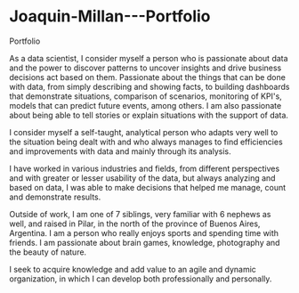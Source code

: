 # Joaquin-Millan---Portfolio
Portfolio

As a data scientist, I consider myself a person who is passionate about data and the power to discover patterns to uncover insights and drive business decisions act based on them. Passionate about the things that can be done with data, from simply describing and showing facts, to building dashboards that demonstrate situations, comparison of scenarios, monitoring of KPI's, models that can predict future events, among others. I am also passionate about being able to tell stories or explain situations with the support of data.

I consider myself a self-taught, analytical person who adapts very well to the situation being dealt with and who always manages to find efficiencies and improvements with data and mainly through its analysis.

I have worked in various industries and fields, from different perspectives and with greater or lesser usability of the data, but always analyzing and based on data, I was able to make decisions that helped me manage, count and demonstrate results.

Outside of work, I am one of 7 siblings, very familiar with 6 nephews as well, and raised in Pilar, in the north of the province of Buenos Aires, Argentina. I am a person who really enjoys sports and spending time with friends. I am passionate about brain games, knowledge, photography and the beauty of nature.

I seek to acquire knowledge and add value to an agile and dynamic organization, in which I can develop both professionally and personally.

